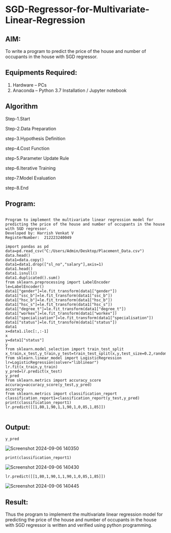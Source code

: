 # SGD-Regressor-for-Multivariate-Linear-Regression

## AIM:
To write a program to predict the price of the house and number of occupants in the house with SGD regressor.

## Equipments Required:
1. Hardware – PCs
2. Anaconda – Python 3.7 Installation / Jupyter notebook

## Algorithm
Step-1.Start

Step-2.Data Preparation

step-3.Hypothesis Definition

step-4.Cost Function

step-5.Parameter Update Rule

step-6.Iterative Training

step-7.Model Evaluation

step-8.End

## Program:
```

Program to implement the multivariate linear regression model for predicting the price of the house and number of occupants in the house with SGD regressor.
Developed by: Harrish Venkat V
RegisterNumber:  212223240049

```
```
import pandas as pd
data=pd.read_csv("C:/Users/Admin/Desktop/Placement_Data.csv")
data.head()
data1=data.copy()
data1=data1.drop(["sl_no","salary"],axis=1)
data1.head()
data1.isnull()
data1.duplicated().sum()
from sklearn.preprocessing import LabelEncoder
le=LabelEncoder()
data1["gender"]=le.fit_transform(data1["gender"])
data1["ssc_b"]=le.fit_transform(data1["ssc_b"])   
data1["hsc_b"]=le.fit_transform(data1["hsc_b"])
data1["hsc_s"]=le.fit_transform(data1["hsc_s"])
data1["degree_t"]=le.fit_transform(data1["degree_t"])
data1["workex"]=le.fit_transform(data1["workex"])
data1["specialisation"]=le.fit_transform(data1["specialisation"])
data1["status"]=le.fit_transform(data1["status"])
data1
x=data1.iloc[:,:-1]
x
y=data1["status"]
y
from sklearn.model_selection import train_test_split
x_train,x_test,y_train,y_test=train_test_split(x,y,test_size=0.2,random_state=0)
from sklearn.linear_model import LogisticRegression
lr=LogisticRegression(solver="liblinear")
lr.fit(x_train,y_train)
y_pred=lr.predict(x_test)
y_pred
from sklearn.metrics import accuracy_score
accuracy=accuracy_score(y_test,y_pred)
accuracy
from sklearn.metrics import classification_report
classification_report1=classification_report(y_test,y_pred)
print(classification_report1)
lr.predict([[1,80,1,90,1,1,90,1,0,85,1,85]])


```

## Output:
```
y_pred
```
![Screenshot 2024-09-06 140350](https://github.com/user-attachments/assets/f335547f-d1b7-43e1-843b-306293036c23)

```
print(classification_report1)
```
![Screenshot 2024-09-06 140430](https://github.com/user-attachments/assets/95a42dc0-5811-4f31-8437-eaa40f631eb5)

```
lr.predict([[1,80,1,90,1,1,90,1,0,85,1,85]])
```
![Screenshot 2024-09-06 140445](https://github.com/user-attachments/assets/db6dceb0-9f76-4c63-af96-93bd3b2b1129)


## Result:
Thus the program to implement the multivariate linear regression model for predicting the price of the house and number of occupants in the house with SGD regressor is written and verified using python programming.

